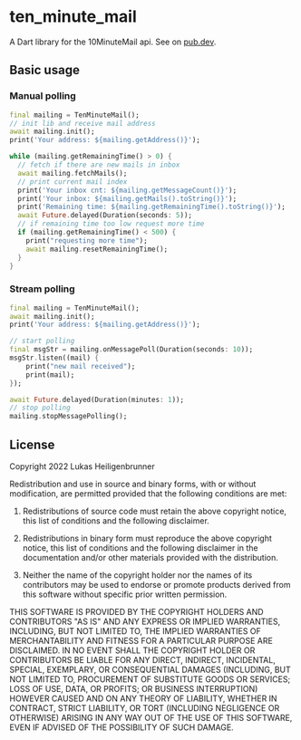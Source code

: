 # ten_minute_mail

A Dart library for the 10MinuteMail api.
See on [pub.dev](https://pub.dev/packages/ten_minute_mail).

## Basic usage
### Manual polling
```dart
final mailing = TenMinuteMail();
// init lib and receive mail address
await mailing.init();
print('Your address: ${mailing.getAddress()}');

while (mailing.getRemainingTime() > 0) {
  // fetch if there are new mails in inbox
  await mailing.fetchMails();
  // print current mail index
  print('Your inbox cnt: ${mailing.getMessageCount()}');
  print('Your inbox: ${mailing.getMails().toString()}');
  print('Remaining time: ${mailing.getRemainingTime().toString()}');
  await Future.delayed(Duration(seconds: 5));
  // if remaining time too low request more time
  if (mailing.getRemainingTime() < 500) {
    print("requesting more time");
    await mailing.resetRemainingTime();
  }
}
```
### Stream polling

```dart
final mailing = TenMinuteMail();
await mailing.init();
print('Your address: ${mailing.getAddress()}');

// start polling
final msgStr = mailing.onMessagePoll(Duration(seconds: 10));
msgStr.listen((mail) {
    print("new mail received");
    print(mail);
});

await Future.delayed(Duration(minutes: 1));
// stop polling
mailing.stopMessagePolling();
```

## License
Copyright 2022 Lukas Heiligenbrunner

Redistribution and use in source and binary forms, with or without modification, are permitted provided that the following conditions are met:

1. Redistributions of source code must retain the above copyright notice, this list of conditions and the following disclaimer.

2. Redistributions in binary form must reproduce the above copyright notice, this list of conditions and the following disclaimer in the documentation and/or other materials provided with the distribution.

3. Neither the name of the copyright holder nor the names of its contributors may be used to endorse or promote products derived from this software without specific prior written permission.

THIS SOFTWARE IS PROVIDED BY THE COPYRIGHT HOLDERS AND CONTRIBUTORS "AS IS" AND ANY EXPRESS OR IMPLIED WARRANTIES, INCLUDING, BUT NOT LIMITED TO, THE IMPLIED WARRANTIES OF MERCHANTABILITY AND FITNESS FOR A PARTICULAR PURPOSE ARE DISCLAIMED. IN NO EVENT SHALL THE COPYRIGHT HOLDER OR CONTRIBUTORS BE LIABLE FOR ANY DIRECT, INDIRECT, INCIDENTAL, SPECIAL, EXEMPLARY, OR CONSEQUENTIAL DAMAGES (INCLUDING, BUT NOT LIMITED TO, PROCUREMENT OF SUBSTITUTE GOODS OR SERVICES; LOSS OF USE, DATA, OR PROFITS; OR BUSINESS INTERRUPTION) HOWEVER CAUSED AND ON ANY THEORY OF LIABILITY, WHETHER IN CONTRACT, STRICT LIABILITY, OR TORT (INCLUDING NEGLIGENCE OR OTHERWISE) ARISING IN ANY WAY OUT OF THE USE OF THIS SOFTWARE, EVEN IF ADVISED OF THE POSSIBILITY OF SUCH DAMAGE.

